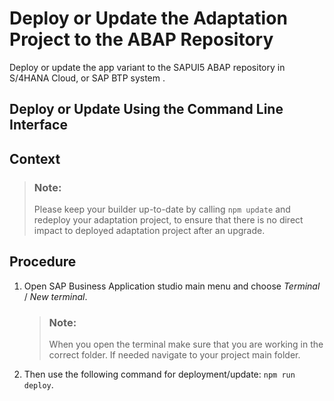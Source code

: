 <!-- loio32c901d0c99d4411a0d1f3ab383841be -->

# Deploy or Update the Adaptation Project to the ABAP Repository

Deploy or update the app variant to the SAPUI5 ABAP repository in S/4HANA Cloud, or SAP BTP system .

<a name="task_a5r_yym_vvb"/>

<!-- task\_a5r\_yym\_vvb -->

## Deploy or Update Using the Command Line Interface



## Context

> ### Note:  
> Please keep your builder up-to-date by calling `npm update` and redeploy your adaptation project, to ensure that there is no direct impact to deployed adaptation project after an upgrade.



<a name="task_a5r_yym_vvb__steps_a2p_bzm_vvb"/>

## Procedure

1.  Open SAP Business Application studio main menu and choose *Terminal* / *New terminal*.

    > ### Note:  
    > When you open the terminal make sure that you are working in the correct folder. If needed navigate to your project main folder.

2.  Then use the following command for deployment/update: `npm run deploy`.


